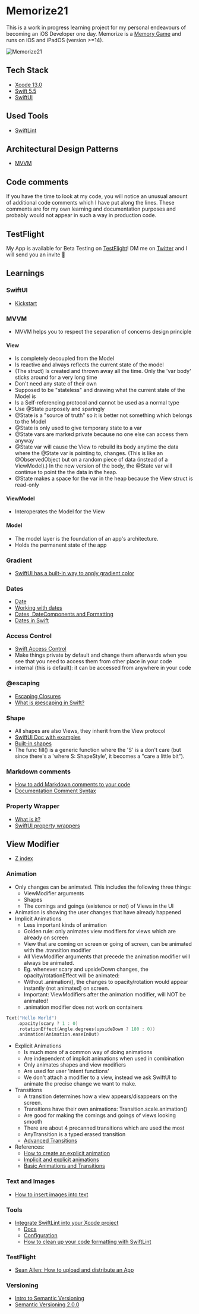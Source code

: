 # Memorize21

This is a work in progress learning project for my personal endeavours of becoming an iOS Developer one day.
Memorize is a [Memory Game](https://en.wikipedia.org/wiki/Matching_game) and runs on iOS and iPadOS (version >=14).

![Memorize21](Memorize21/memorize21.png)

## Tech Stack
- [Xcode 13.0](https://developer.apple.com/xcode/)
- [Swift 5.5](https://swift.org/)
- [SwiftUI](https://developer.apple.com/xcode/swiftui/)

## Used Tools
- [SwiftLint](https://github.com/realm/SwiftLint)

## Architectural Design Patterns
- [MVVM](https://matteomanferdini.com/mvvm-pattern-ios-swift/)

## Code comments
If you have the time to look at my code, you will notice an unusual amount of additional code comments which I have put along the lines. These comments are for my own learning and documentation purposes and probably would not appear in such a way in production code.

## TestFlight
My App is available for Beta Testing on [TestFlight](https://testflight.apple.com/)! DM me on [Twitter](https://twitter.com/simonbernerdev) and I will send you an invite 🙂

## Learnings
### SwiftUI
- [Kickstart](https://matteomanferdini.com/swiftui/)
### MVVM
- MVVM helps you to respect the separation of concerns design principle
#### View
- Is completely decoupled from the Model
- Is reactive and always reflects the current state of the model
- (The struct) Is created and thrown away all the time. Only the 'var body' sticks around for a very long time
- Don't need any state of their own
- Supposed to be "stateless" and drawing what the current state of the Model is
- Is a Self-referencing protocol and cannot be used as a normal type
- Use @State purposely and sparingly
- @State is a "source of truth" so it is better not something which belongs to the Model
- @State is only used to give temporary state to a var
- @State vars are marked private because no one else can access them anyway
- @State var will cause the View to rebuild its body anytime the data where the @State var is pointing to, changes.
(This is like an @ObservedObject but on a random piece of data (instead of a ViewModel).)
In the new version of the body, the @State var will continue to point the the data in the heap.
- @State makes a space for the var in the heap because the View struct is read-only
#### ViewModel
- Interoperates the Model for the View
#### Model
- The model layer is the foundation of an app's architecture. 
- Holds the permanent state of the app
### Gradient
- [SwiftUI has a built-in way to apply gradient color](https://sarunw.com/posts/gradient-in-swiftui/)
### Dates
- [Date](https://developer.apple.com/documentation/foundation/date)
- [Working with dates](https://www.hackingwithswift.com/books/ios-swiftui/working-with-dates)
- [Dates, DateComponents and Formatting](https://learnappmaking.com/swift-date-datecomponents-dateformatter-how-to/)
- [Dates in Swift](https://medium.com/codex/working-with-dates-in-swift-9f50390bbc81)
### Access Control
- [Swift Access Control](https://docs.swift.org/swift-book/LanguageGuide/AccessControl.html)
- Make things private by default and change them afterwards when you see that you need to access them from other place in your code
- internal (this is default): it can be accessed from anywhere in your code
### @escaping
- [Escaping Closures](https://docs.swift.org/swift-book/LanguageGuide/Closures.html#ID546)
- [What is @escaping in Swift?](https://www.donnywals.com/what-is-escaping-in-swift/#:~:text=In%20short%2C%20%40escaping%20is%20used,compiler%20that%20this%20is%20intentional.)
### Shape
- All shapes are also Views, they inherit from the View protocol
- [SwiftUI Doc with examples](https://swiftontap.com/shape)
- [Built-in shapes](https://www.hackingwithswift.com/quick-start/swiftui/swiftuis-built-in-shapes)
- The func fill() is a generic function where the 'S' is a don't care (but since there's a 'where S: ShapeStyle', it becomes a "care a little bit").
### Markdown comments
- [How to add Markdown comments to your code](https://www.hackingwithswift.com/example-code/language/how-to-add-markdown-comments-to-your-code)
- [Documentation Comment Syntax](https://github.com/apple/swift/blob/main/docs/DocumentationComments.md)
### Property Wrapper
- [What is it?](https://docs.swift.org/swift-book/LanguageGuide/Properties.html#ID617)
- [SwiftUI property wrappers](https://www.hackingwithswift.com/quick-start/swiftui/all-swiftui-property-wrappers-explained-and-compared)
## View Modifier
- [Z index](https://www.hackingwithswift.com/quick-start/swiftui/how-to-change-the-order-of-view-layering-using-z-index)
### Animation
- Only changes can be animated. This includes the following three things:
    - ViewModifier arguments
    - Shapes
    - The comings and goings (existence or not) of Views in the UI
- Animation is showing the user changes that have already happened
- Implicit Animations
    - Less important kinds of animation
    -  Golden rule: only animates view modifiers for views which are already on screen
    - View that are coming on screen or going of screen, can be animated with the .transition modifier
    - All ViewModifier arguments that precede the animation modifier will always be animated.
    - Eg. whenever scary and upsideDown changes, the opacity/rotationEffect will be animated:
    - Without .animation(), the changes to opacity/rotation would appear instantly (not animated) on screen.
    - Important: ViewModifiers after the animation modifier, will NOT be animated!
    - .animation modifier does not work on containers

```swift
Text("Hello World")
    .opacity(scary ? 1 : 0)
    .rotationEffect(Angle.degrees(upsideDown ? 180 : 0))
    .animation(Animation.easeInOut)
```

- Explicit Animations
    - Is much more of a common way of doing animations
    - Are independent of implicit animations when used in combination
    - Only animates shapes and view modifiers
    - Are used for user 'intent functions'
    - We don't attach a modifier to a view, instead we ask SwiftUI to animate the precise change we want to make.
- Transitions
    - A transition determines how a view appears/disappears on the screen.
    - Transitions have their own animations: Transition.scale.animation()
    - Are good for making the comings and goings of views looking smooth
    - There are about 4 precanned transitions which are used the most
    - AnyTransition is a typed erased transition
    - [Advanced Transitions](https://swiftui-lab.com/advanced-transitions/)
- References:
    - [How to create an explicit animation](https://www.hackingwithswift.com/quick-start/swiftui/how-to-create-an-explicit-animation)
    - [Implicit and explicit animations](https://sirkif.hashnode.dev/explore-animation-in-swiftui-part-1)
    - [Basic Animations and Transitions](https://www.appcoda.com/learnswiftui/swiftui-animation.html)
### Text and Images
- [How to insert images into text](https://www.hackingwithswift.com/quick-start/swiftui/how-to-insert-images-into-text)
### Tools
- [Integrate SwiftLint into your Xcode project](https://github.com/realm/SwiftLint#xcode)
    - [Docs](https://realm.github.io/SwiftLint/)
    - [Configuration](https://github.com/realm/SwiftLint/#configuration)
    - [How to clean up your code formatting with SwiftLint](https://www.hackingwithswift.com/articles/97/how-to-clean-up-your-code-formatting-with-swiftlint)
### TestFlight
- [Sean Allen: How to upload and distribute an App](https://www.youtube.com/watch?v=DLvdZtTAJrE)
### Versioning
- [Intro to Semantic Versioning](https://www.geeksforgeeks.org/introduction-semantic-versioning/)
- [Semantic Versioning 2.0.0](https://semver.org/)
